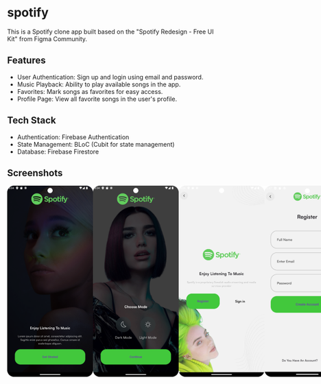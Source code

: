 # spotify

This is a Spotify clone app built based on the "Spotify Redesign - Free UI Kit" from Figma Community.

## Features

- User Authentication: Sign up and login using email and password.
- Music Playback: Ability to play available songs in the app.
- Favorites: Mark songs as favorites for easy access.
- Profile Page: View all favorite songs in the user's profile.

## Tech Stack

- Authentication: Firebase Authentication
- State Management: BLoC (Cubit for state management)
- Database: Firebase Firestore

## Screenshots

<div style="display: flex; justify-content: space-between;">
  <img src="assets/screenshots/1.png" width="200" />
  <img src="assets/screenshots/2.png" width="200" />
  <img src="assets/screenshots/3.png" width="200" />
  <img src="assets/screenshots/4.png" width="200" />
  <img src="assets/screenshots/5.png" width="200" />
  <img src="assets/screenshots/6.png" width="200" />
  <img src="assets/screenshots/7.png" width="200" />
  <img src="assets/screenshots/8.png" width="200" />
</div>
